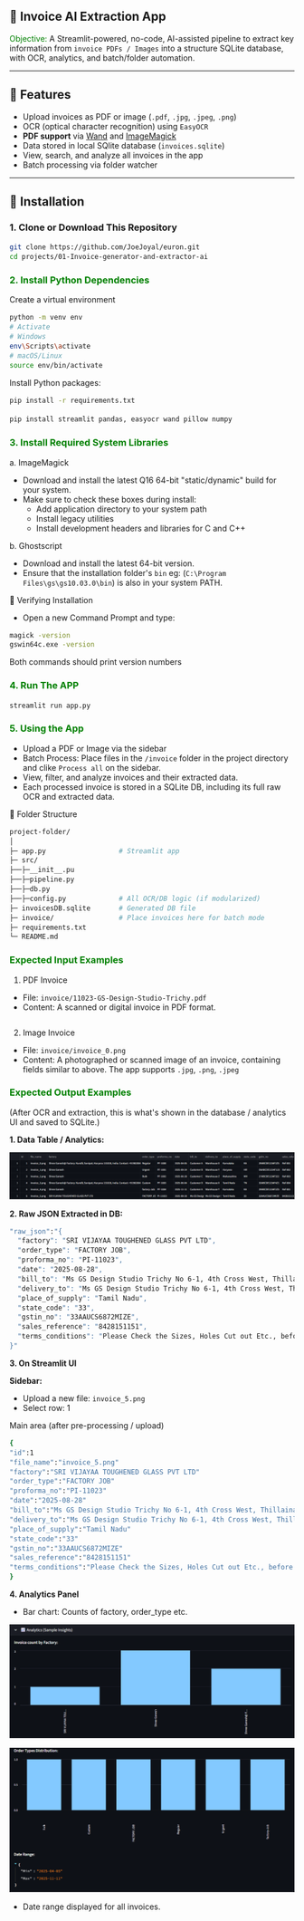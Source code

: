 ## 🧾 Invoice AI Extraction App

<font color=green>Objective:</font>
A Streamlit-powered, no-code, AI-assisted pipeline to extract key information from `invoice PDFs / Images` into a structure SQLite database, with OCR, analytics, and batch/folder automation.

---
## 🏁 Features

- Upload invoices as PDF or image (`.pdf`, `.jpg`, `.jpeg`, `.png`)
- OCR (optical character recognition) using `EasyOCR`
- **PDF support** via [Wand](https://docs.wand-py.org/) and [ImageMagick](https://imagemagick.org/)
- Data stored in local SQlite database (`invoices.sqlite`)
- View, search, and analyze all invoices in the app
- Batch processing via folder watcher

---
## 🚀 Installation

### 1. **Clone or Download This Repository**

```sh
git clone https://github.com/JoeJoyal/euron.git
cd projects/01-Invoice-generator-and-extractor-ai
```

### <font color=green>2. Install Python Dependencies</font>
Create a virtual environment
```sh
python -m venv env
# Activate
# Windows
env\Scripts\activate
# macOS/Linux
source env/bin/activate
```

Install Python packages:
```sh
pip install -r requirements.txt

pip install streamlit pandas, easyocr wand pillow numpy
```

### <font color=green>3. Install Required System Libraries</font>
a. ImageMagick
 - Download and install the latest Q16 64-bit "static/dynamic" build for your system.
 - Make sure to check these boxes during install:
    - Add application directory to your system path
    - Install legacy utilities
    - Install development headers and libraries for C and C++

b. Ghostscript
- Download and install the latest 64-bit version.
- Ensure that the installation folder's `bin` eg: (`C:\Program Files\gs\gs10.03.0\bin`) is also in your system PATH.

🎯 Verifying Installation
- Open a new Command Prompt and type:
```sh
magick -version
gswin64c.exe -version
```
Both commands should print version numbers

### <font color=green>4. Run The APP</font>
```sh
streamlit run app.py
```

### <font color=green>5. Using the App</font>
- Upload a PDF or Image via the sidebar
- Batch Process: Place files in the `/invoice` folder in the project directory and clike `Process all` on the sidebar.
- View, filter, and analyze invoices and their extracted data.
- Each processed invoice is stored in a SQLite DB, including its full raw OCR and extracted data.

📂 Folder Structure
```sh
project-folder/
│
├─ app.py                  # Streamlit app
├─ src/
├──├─__init__.pu
├──├─pipeline.py
├──├─db.py
├──├─config.py             # All OCR/DB logic (if modularized)
├─ invoicesDB.sqlite       # Generated DB file
├─ invoice/                # Place invoices here for batch mode
├─ requirements.txt
└─ README.md
```

### <font color=green>Expected Input Examples</font>
1. PDF Invoice
  - File: `invoice/11023-GS-Design-Studio-Trichy.pdf`
  - Content: A scanned or digital invoice in PDF format.

 ```sh

 ```

2. Image Invoice
  - File: `invoice/invoice_0.png`
  - Content: A photographed or scanned image of an invoice, containing fields similar to above. The app supports `.jpg`, `.png`, `.jpeg`

### <font color=green>Expected Output Examples</font>
(After OCR and extraction, this is what's shown in the database / analytics UI and saved to SQLite.)

**1. Data Table / Analytics:**

![invoice-summary](./results/invoice-summary.png)

**2. Raw JSON Extracted in DB:**
```sh
"raw_json":"{
  "factory": "SRI VIJAYAA TOUGHENED GLASS PVT LTD",
  "order_type": "FACTORY JOB",
  "proforma_no": "PI-11023",
  "date": "2025-08-28",
  "bill_to": "Ms GS Design Studio Trichy No 6-1, 4th Cross West, Thillainagar , Trichy Trichy 620018",
  "delivery_to": "Ms GS Design Studio Trichy No 6-1, 4th Cross West, Thillainagar , Trichy Trichy 620018",
  "place_of_supply": "Tamil Nadu",
  "state_code": "33",
  "gstin_no": "33AAUCS6872MIZE",
  "sales_reference": "8428151151",
  "terms_conditions": "Please Check the Sizes, Holes Cut out Etc., before Confirmation. Toughened Glasses are Tailor/Custom Made, Once Order Placed Cannot be Cancelled or Altered. Mode of Payment 100 % Advance Payment along with PO and Order Confirmation by IMPS /RTGS/NEFT. Sale is Ex Factory, Freight, Unloading & Insurance on Buyers Scope. Delivery 4 to 5 Working Days after the Date of Receipt of Payment. Validity of Quotation is against current stock or 2-3 days. Jumbo Size (5 Sq.mt & above) 15% extra. Claims restricted to processing quality; manufacturing defect subject to manufacturer’s acceptance. Packing in Wooden Case charged extra. 100% Transit Breakage risk at buyer's. Goods once delivered should be checked immediately. Interest on overdue balances @ 2% per month. Subject to Tiruchirapalli jurisdiction. E & O.E."
}"
```

**3. On Streamlit UI**

**Sidebar:**
  - Upload a new file: `invoice_5.png`
  - Select row: 1

 Main area (after pre-processing / upload)
 ```sh
 {
"id":1
"file_name":"invoice_5.png"
"factory":"SRI VIJAYAA TOUGHENED GLASS PVT LTD"
"order_type":"FACTORY JOB"
"proforma_no":"PI-11023"
"date":"2025-08-28"
"bill_to":"Ms GS Design Studio Trichy No 6-1, 4th Cross West, Thillainagar , Trichy Trichy 620018"
"delivery_to":"Ms GS Design Studio Trichy No 6-1, 4th Cross West, Thillainagar , Trichy Trichy 620018"
"place_of_supply":"Tamil Nadu"
"state_code":"33"
"gstin_no":"33AAUCS6872MIZE"
"sales_reference":"8428151151"
"terms_conditions":"Please Check the Sizes, Holes Cut out Etc., before Confirmation. Toughened Glasses are Tailor/Custom Made, Once Order Placed Cannot be Cancelled or Altered. Mode of Payment 100 % Advance Payment along with PO and Order Confirmation by IMPS /RTGS/NEFT. Sale is Ex Factory, Freight, Unloading & Insurance on Buyers Scope. Delivery 4 to 5 Working Days after the Date of Receipt of Payment. Validity of Quotation is against current stock or 2-3 days. Jumbo Size (5 Sq.mt & above) 15% extra. Claims restricted to processing quality; manufacturing defect subject to manufacturer’s acceptance. Packing in Wooden Case charged extra. 100% Transit Breakage risk at buyer's. Goods once delivered should be checked immediately. Interest on overdue balances @ 2% per month. Subject to Tiruchirapalli jurisdiction. E & O.E."
 }
 ```

**4. Analytics Panel**

  - Bar chart: Counts of factory, order_type etc.

 ![invoice-count-by-factory](./results/invoice-count-by-factory.png)

 ![invoice-order-types-distribution](./results/invoice-order-types-distribution.png)

 - Date range displayed for all invoices.
